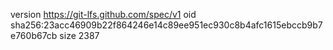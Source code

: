 version https://git-lfs.github.com/spec/v1
oid sha256:23acc46909b22f864246e14c89ee951ec930c8b4afc1615ebccb9b7e760b67cb
size 2387
